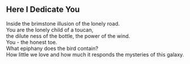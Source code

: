 Here I Dedicate You
-------------------
Inside the brimstone illusion of the lonely road.  
You are the lonely child of a toucan,  
the dilute ness of the bottle, the power of the wind.  
You - the honest toe.  
What epiphany does the bird contain?  
How little we love and how much it responds the mysteries of this galaxy.  
